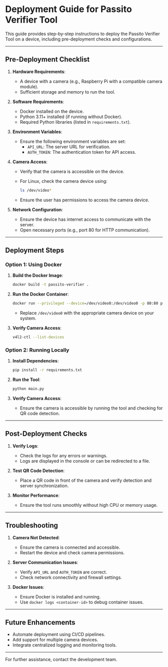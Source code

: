 # Deployment Guide for Passito Verifier Tool

This guide provides step-by-step instructions to deploy the Passito Verifier Tool on a device, including pre-deployment checks and configurations.

---

## **Pre-Deployment Checklist**

1. **Hardware Requirements**:
   - A device with a camera (e.g., Raspberry Pi with a compatible camera module).
   - Sufficient storage and memory to run the tool.

2. **Software Requirements**:
   - Docker installed on the device.
   - Python 3.11+ installed (if running without Docker).
   - Required Python libraries (listed in `requirements.txt`).

3. **Environment Variables**:
   - Ensure the following environment variables are set:
     - `API_URL`: The server URL for verification.
     - `AUTH_TOKEN`: The authentication token for API access.

4. **Camera Access**:
   - Verify that the camera is accessible on the device.
   - For Linux, check the camera device using:

     ```bash
     ls /dev/video*
     ```

   - Ensure the user has permissions to access the camera device.

5. **Network Configuration**:
   - Ensure the device has internet access to communicate with the server.
   - Open necessary ports (e.g., port 80 for HTTP communication).

---

## **Deployment Steps**

### **Option 1: Using Docker**

1. **Build the Docker Image**:

   ```bash
   docker build -t passito-verifier .
   ```

2. **Run the Docker Container**:

   ```bash
   docker run --privileged --device=/dev/video0:/dev/video0 -p 80:80 passito-verifier
   ```

   - Replace `/dev/video0` with the appropriate camera device on your system.

3. **Verify Camera Access**:

   ```bash
   v4l2-ctl --list-devices
   ```

### **Option 2: Running Locally**

1. **Install Dependencies**:

   ```bash
   pip install -r requirements.txt
   ```

2. **Run the Tool**:

   ```bash
   python main.py
   ```

3. **Verify Camera Access**:
   - Ensure the camera is accessible by running the tool and checking for QR code detection.

---

## **Post-Deployment Checks**

1. **Verify Logs**:
   - Check the logs for any errors or warnings.
   - Logs are displayed in the console or can be redirected to a file.

2. **Test QR Code Detection**:
   - Place a QR code in front of the camera and verify detection and server synchronization.

3. **Monitor Performance**:
   - Ensure the tool runs smoothly without high CPU or memory usage.

---

## **Troubleshooting**

1. **Camera Not Detected**:
   - Ensure the camera is connected and accessible.
   - Restart the device and check camera permissions.

2. **Server Communication Issues**:
   - Verify `API_URL` and `AUTH_TOKEN` are correct.
   - Check network connectivity and firewall settings.

3. **Docker Issues**:
   - Ensure Docker is installed and running.
   - Use `docker logs <container-id>` to debug container issues.

---

## **Future Enhancements**

- Automate deployment using CI/CD pipelines.
- Add support for multiple camera devices.
- Integrate centralized logging and monitoring tools.

---

For further assistance, contact the development team.
